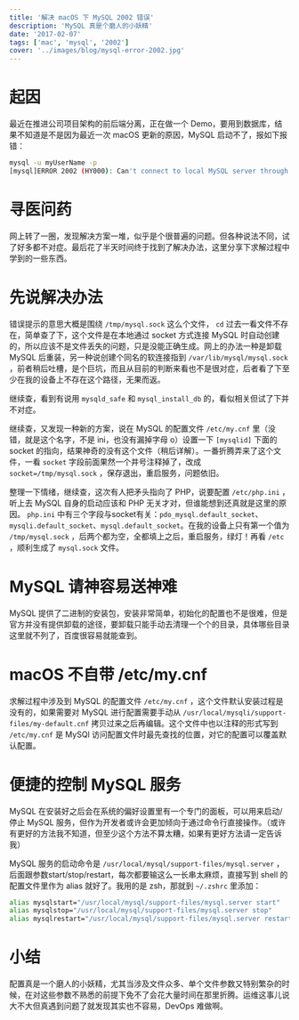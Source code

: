 ```yaml
---
title: '解决 macOS 下 MySQL 2002 错误'
description: 'MySQL 真是个磨人的小妖精'
date: '2017-02-07'
tags: ['mac', 'mysql', '2002']
cover: '../images/blog/mysql-error-2002.jpg'
---
```


# 起因

最近在推进公司项目架构的前后端分离，正在做一个 Demo，要用到数据库，结果不知道是不是因为最近一次 macOS 更新的原因，MySQL 启动不了，报如下报错：

```bash
mysql -u myUserName -p
[mysql]ERROR 2002 (HY000): Can't connect to local MySQL server through socket '/tmp/mysql.sock' (2)
```

# 寻医问药

网上转了一圈，发现解决方案一堆，似乎是个很普遍的问题。但各种说法不同，试了好多都不对症。最后花了半天时间终于找到了解决办法，这里分享下求解过程中学到的一些东西。

# 先说解决办法

错误提示的意思大概是围绕 `/tmp/mysql.sock` 这么个文件， `cd` 过去一看文件不存在，简单查了下，这个文件是在本地通过 socket 方式连接 MySQL 时自动创建的，所以应该不是文件丢失的问题，只是没能正确生成。网上的办法一种是卸载 MySQL 后重装，另一种说创建个同名的软连接指到 `/var/lib/mysql/mysql.sock` ，前者稍后吐槽，是个巨坑，而且从目前的判断来看也不是很对症，后者看了下至少在我的设备上不存在这个路径，无果而返。

继续查，看到有说用 `mysqld_safe` 和 `mysql_install_db` 的，看似相关但试了下并不对症。

继续查，又发现一种新的方案，说在 MySQL 的配置文件 `/etc/my.cnf` 里（没错，就是这个名字，不是 ini，也没有漏掉字母 o）设置一下 `[mysqlid]` 下面的 socket 的指向，结果神奇的没有这个文件（稍后详解）。一番折腾弄来了这个文件，一看 `socket` 字段前面果然一个井号注释掉了，改成 `socket=/tmp/mysql.sock` ，保存退出，重启服务，问题依旧。

整理一下情绪，继续查，这次有人把矛头指向了 PHP，说要配置 `/etc/php.ini` ，听上去 MySQL 自身的启动应该和 PHP 无关才对，但谁能想到还真就是这里的原因。 `php.ini` 中有三个字段与socket有关：`pdo_mysql.default_socket`、`mysqli.default_socket`、`mysql.default_socket`。在我的设备上只有第一个值为 `/tmp/mysql.sock` ，后两个都为空，全都填上之后，重启服务，绿灯！再看 `/etc` ，顺利生成了 `mysql.sock` 文件。

# MySQL 请神容易送神难

MySQL 提供了二进制的安装包，安装非常简单，初始化的配置也不是很难，但是官方并没有提供卸载的途径，要卸载只能手动去清理一个个的目录，具体哪些目录这里就不列了，百度很容易就能查到。

# macOS 不自带 /etc/my.cnf

求解过程中涉及到 MySQL 的配置文件 `/etc/my.cnf` ，这个文件默认安装过程是没有的，如果需要对 MySQL 进行配置需要手动从 `/usr/local/mysqli/support-files/my-default.cnf` 拷贝过来之后再编辑。这个文件中也以注释的形式写到 `/etc/my.cnf` 是 MySQl 访问配置文件时最先查找的位置，对它的配置可以覆盖默认配置。

# 便捷的控制 MySQL 服务

MySQL 在安装好之后会在系统的偏好设置里有一个专门的面板，可以用来启动/停止 MySQL 服务，但作为开发者或许会更加倾向于通过命令行直接操作。（或许有更好的方法我不知道，但至少这个方法不算太糟，如果有更好方法请一定告诉我）

MySQL 服务的启动命令是 `/usr/local/mysql/support-files/mysql.server` ，后面跟参数start/stop/restart，每次都要输这么一长串太麻烦，直接写到 shell 的配置文件里作为 alias 就好了。我用的是 zsh，那就到 `~/.zshrc` 里添加：

```bash
alias mysqlstart="/usr/local/mysql/support-files/mysql.server start"
alias mysqlstop="/usr/local/mysql/support-files/mysql.server stop"
alias mysqlrestart="/usr/local/mysql/support-files/mysql.server restart"
```

# 小结

配置真是一个磨人的小妖精，尤其当涉及文件众多、单个文件参数又特别繁杂的时候，在对这些参数不熟悉的前提下免不了会花大量时间在那里折腾。运维这事儿说大不大但真遇到问题了就发现其实也不容易，DevOps 难做啊。